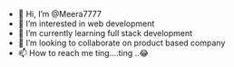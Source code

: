 - 👋 Hi, I’m @Meera7777
- 👀 I’m interested in web development
- 🌱 I’m currently learning full stack development
- 💞️ I’m looking to collaborate on product based company
- 📫 How to reach me ting....ting ..😂

<!---
Meera7777/Meera7777 is a ✨ special ✨ repository because its `README.md` (this file) appears on your GitHub profile.
You can click the Preview link to take a look at your changes.
--->
